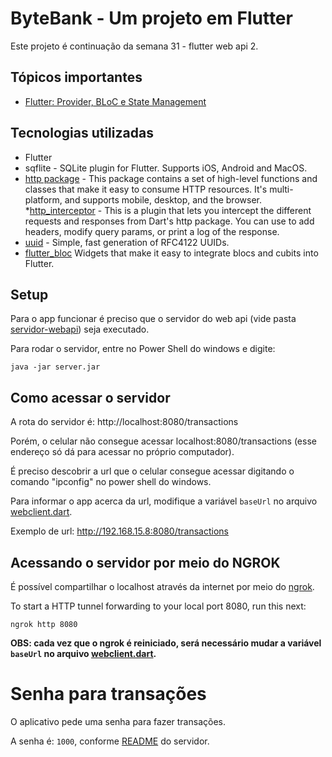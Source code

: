 # ByteBank - Um projeto em Flutter

Este projeto é continuação da semana 31 - flutter web api 2.

## Tópicos importantes

* [Flutter: Provider, BLoC e State Management](./notas-de-aula/Provider%2C%20BLoC%20e%20State%20Management.md)

## Tecnologias utilizadas

* Flutter
* sqflite - SQLite plugin for Flutter. Supports iOS, Android and MacOS.
* [http package](https://pub.dev/packages/http) - This package contains a set of high-level functions and classes that make it easy to consume HTTP resources. It's multi-platform, and supports mobile, desktop, and the browser.
  *[http_interceptor](https://pub.dev/packages/http_interceptor) - This is a plugin that lets you intercept the different requests and responses from Dart's http package. You can use to add headers, modify query params, or print a log of the response.
* [uuid](https://pub.dev/packages/uuid) - Simple, fast generation of RFC4122 UUIDs.
* [flutter_bloc](https://pub.dev/packages/flutter_bloc) Widgets that make it easy to integrate blocs and cubits into Flutter.

## Setup

Para o app funcionar é preciso que o servidor do web api (vide pasta [servidor-webapi](./servidor-webapi/)) seja executado.

Para rodar o servidor, entre no Power Shell do windows e digite:

```
java -jar server.jar
```

## Como acessar o servidor

A rota do servidor é: http://localhost:8080/transactions

Porém, o celular não consegue acessar localhost:8080/transactions (esse endereço só dá para acessar no próprio computador).

É preciso descobrir a url que o celular consegue acessar digitando o comando "ipconfig" no power shell do windows.

Para informar o app acerca da url, modifique a variável `baseUrl` no arquivo [webclient.dart](./byte_bank/lib/http/webclient.dart).

Exemplo de url: http://192.168.15.8:8080/transactions

## Acessando o servidor por meio do NGROK

É possível compartilhar o localhost através da internet por meio do [ngrok](https://ngrok.com/).

To start a HTTP tunnel forwarding to your local port 8080, run this next:

```
ngrok http 8080
```

**OBS: cada vez que o ngrok é reiniciado, será necessário mudar a variável `baseUrl` no arquivo [webclient.dart](./byte_bank/lib/http/webclient.dart).**

# Senha para transações

O aplicativo pede uma senha para fazer transações.

A senha é: `1000`, conforme [README](./servidor-webapi/README.md) do servidor.
